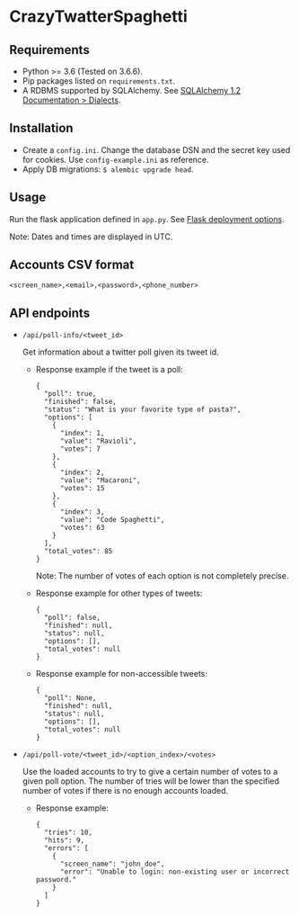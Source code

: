 # CrazyTwatterSpaghetti

## Requirements

- Python >= 3.6 (Tested on 3.6.6).
- Pip packages listed on `requirements.txt`.
- A RDBMS supported by SQLAlchemy. See [SQLAlchemy 1.2 Documentation > Dialects](https://docs.sqlalchemy.org/en/latest/dialects/index.html).

## Installation

- Create a `config.ini`. Change the database DSN and the secret key used for cookies. Use `config-example.ini` as reference.
- Apply DB migrations: `$ alembic upgrade head`.

## Usage

Run the flask application defined in `app.py`. See [Flask deployment options](http://flask.pocoo.org/docs/1.0/deploying/).

Note: Dates and times are displayed in UTC.

## Accounts CSV format

`<screen_name>,<email>,<password>,<phone_number>`

## API endpoints

- `/api/poll-info/<tweet_id>`

  Get information about a twitter poll given its tweet id.

  - Response example if the tweet is a poll:

    ```
    {
      "poll": true,
      "finished": false,
      "status": "What is your favorite type of pasta?",
      "options": [
        {
          "index": 1,
          "value": "Ravioli",
          "votes": 7
        },
        {
          "index": 2,
          "value": "Macaroni",
          "votes": 15
        },
        {
          "index": 3,
          "value": "Code Spaghetti",
          "votes": 63
        }
      ],
      "total_votes": 85
    }
    ```

    Note: The number of votes of each option is not completely precise.

  - Response example for other types of tweets:

    ```
    {
      "poll": false,
      "finished": null,
      "status": null,
      "options": [],
      "total_votes": null
    }
    ```

  - Response example for non-accessible tweets:

    ```
    {
      "poll": None,
      "finished": null,
      "status": null,
      "options": [],
      "total_votes": null
    }
    ```

- `/api/poll-vote/<tweet_id>/<option_index>/<votes>`

  Use the loaded accounts to try to give a certain number of votes to a given poll option.
  The number of tries will be lower than the specified number of votes if there is no enough accounts loaded.

  - Response example:

    ```
    {
      "tries": 10,
      "hits": 9,
      "errors": [
        {
          "screen_name": "john_doe",
          "error": "Unable to login: non-existing user or incorrect password."
        }
      ]
    }
    ```
